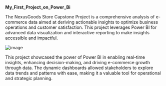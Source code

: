 **My_First_Project_on_Power_Bi**

The NexusGoods Store Capstone Project is a comprehensive analysis of e-commerce data aimed at deriving actionable insights to optimize business operations and customer satisfaction. This project leverages Power BI for advanced data visualization and interactive reporting to make insights accessible and impactful.

![image](https://github.com/user-attachments/assets/f7fba908-e13a-4c0e-84e1-3e4b181a5724)  


This project showcased the power of Power BI in enabling real-time insights, enhancing decision-making, and driving e-commerce growth through data. The dynamic dashboards allowed stakeholders to explore data trends and patterns with ease, making it a valuable tool for operational and strategic planning.


